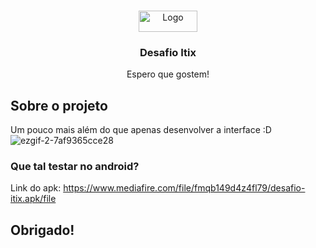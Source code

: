<!-- PROJECT LOGO -->
<br />
<p align="center">
  <a href="https://github.com/othneildrew/Best-README-Template">
    <img src="https://static.wixstatic.com/media/5ae0d7_7e824b169504432b96fc85309d3fb73c~mv2.jpg/v1/fill/w_94,h_34,al_c,q_80,usm_0.66_1.00_0.01/logo.webp" alt="Logo" width="94" height="34">
  </a>

  <h3 align="center">Desafio Itix</h3>

  <p align="center">
    Espero que gostem!
  </p>


<!-- ABOUT THE PROJECT -->
## Sobre o projeto
Um pouco mais além do que apenas desenvolver a interface :D
![ezgif-2-7af9365cce28](https://user-images.githubusercontent.com/50385545/109586555-2cf02580-7ae4-11eb-8314-94714b8a6f60.gif)


### Que tal testar no android?
Link do apk:
https://www.mediafire.com/file/fmqb149d4z4fl79/desafio-itix.apk/file

## Obrigado!
